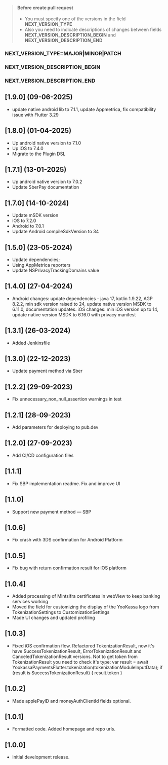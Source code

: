 > #### Before create pull request
> - You must specify one of the versions in the field **NEXT_VERSION_TYPE**
> - Also you need to indicate descriptions of changes between fields **NEXT_VERSION_DESCRIPTION_BEGIN** and **NEXT_VERSION_DESCRIPTION_END**
### NEXT_VERSION_TYPE=MAJOR|MINOR|PATCH
### NEXT_VERSION_DESCRIPTION_BEGIN
### NEXT_VERSION_DESCRIPTION_END

## [1.9.0] (09-06-2025)

* update native android lib to 7.1.1, update Appmetrica, fix compatibility issue with Flutter 3.29

## [1.8.0] (01-04-2025)

* Up android native version to 7.1.0
* Up iOS to 7.4.0
* Migrate to the Plugin DSL

## [1.7.1] (13-01-2025)

* Up android native version to 7.0.2
* Update SberPay documentation

## [1.7.0] (14-10-2024)

* Update mSDK version
* iOS to 7.2.0
* Android to 7.0.1
* Update Android compileSdkVersion to 34

## [1.5.0] (23-05-2024)

* Update dependencies;
* Using AppMetrica reporters
* Update NSPrivacyTrackingDomains value

## [1.4.0] (27-04-2024)

* Android changes: update dependencies - java 17, kotlin 1.9.22, AGP 8.2.2, min sdk version raised to 24, update native version MSDK to 6.11.0, documentation updates. iOS changes: min iOS version up to 14, update native version MSDK to 6.16.0 with privacy manifest

## [1.3.1] (26-03-2024)

* Added Jenkinsfile

## [1.3.0] (22-12-2023)

* Update payment method via Sber

## [1.2.2] (29-09-2023)

* Fix unnecessary_non_null_assertion warnings in test

## [1.2.1] (28-09-2023)

* Add parameters for deploying to pub.dev

## [1.2.0] (27-09-2023)

* Add CI/CD configuration files

## [1.1.1]

* Fix SBP implementation readme. Fix and improve UI

## [1.1.0]

* Support new payment method — SBP

## [1.0.6]

* Fix crash with 3DS confirmation for Android Platform

## [1.0.5]

* Fix bug with return confirmation result for iOS platform

## [1.0.4]

* Added processing of Mintsifra certificates in webView to keep banking services working
* Moved the field for customizing the display of the YooKassa logo from TokenizationSettings to CustomizationSettings
* Made UI changes and updated profiling

## [1.0.3]

* Fixed iOS confirmation flow. Refactored TokenizationResult, now it's have SuccessTokenizationResult, ErrorTokenizationResult and CanceledTokenizationResult versions. Not to get token from TokenizationResult you need to check it's type:
var result = await YookassaPaymentsFlutter.tokenization(tokenizationModuleInputData);
if (result is SuccessTokenizationResult) {
    result.token
}

## [1.0.2]

* Made applePayID and moneyAuthClientId fields optional.

## [1.0.1]

* Formatted code. Added homepage and repo urls.

## [1.0.0]

* Initial development release.